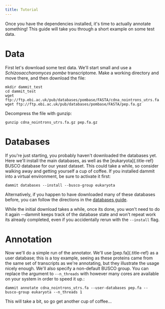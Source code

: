 ```yaml
---
title: Tutorial
---
```


Once you have the dependencies installed, it\'s time to actually
annotate something! This guide will take you through a short example on
some test data.

Data
====

First let\'s download some test data. We\'ll start small and use a
*Schizosaccharomyces pombe* transcriptome. Make a working directory and
move there, and then download the file:

    mkdir dammit_test
    cd dammit_test
    wget ftp://ftp.ebi.ac.uk/pub/databases/pombase/FASTA/cdna_nointrons_utrs.fa.gz
    wget ftp://ftp.ebi.ac.uk/pub/databases/pombase/FASTA/pep.fa.gz

Decompress the file with gunzip:

    gunzip cdna_nointrons_utrs.fa.gz pep.fa.gz

Databases
=========

If you\'re just starting, you probably haven\'t downloaded the databases
yet. Here we\'ll install the main databases, as well as the
[eukaryota]{.title-ref} BUSCO database for our yeast dataset. This could
take a while, so consider walking away and getting yourself a cup of
coffee. If you installed dammit into a virtual environment, be sure to
activate it first:

    dammit databases --install --busco-group eukaryota

Alternatively, if you happen to have downloaded many of these databases
before, you can follow the directions in the [databases
guide](databases.html).

While the initial download takes a while, once its done, you won\'t need
to do it again \--dammit keeps track of the database state and won\'t
repeat work its already completed, even if you accidentally rerun with
the `--install` flag.

Annotation
==========

Now we\'ll do a simple run of the annotator. We\'ll use
[pep.fa]{.title-ref} as a user database; this is a toy example, seeing
as these proteins came from the same set of transcripts as we\'re
annotating, but they illustrate the usage nicely enough. We\'ll also
specify a non-default BUSCO group. You can replace the argument to
`--n_threads` with however many cores are available on your system in
order to speed it up.:

    dammit annotate cdna_nointrons_utrs.fa --user-databases pep.fa --busco-group eukaryota --n_threads 1

This will take a bit, so go get another cup of coffee\...
